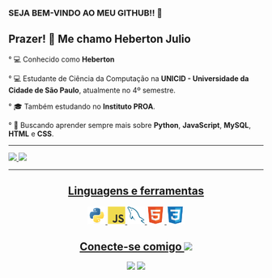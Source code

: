 ### SEJA BEM-VINDO AO MEU GITHUB!! 👋

## Prazer! 👋 Me chamo Heberton Julio

° 💻 Conhecido como <strong>Heberton</strong>

° 💻 Estudante de Ciência da Computação na <strong>UNICID - Universidade da Cidade de São Paulo</strong>, atualmente no 4º semestre.

° 🎓 Também estudando no <strong>Instituto PROA</strong>.

° 🚀 Buscando aprender sempre mais sobre <strong>Python</strong>, <strong>JavaScript</strong>, <strong>MySQL</strong>, <strong>HTML</strong> e <strong>CSS</strong>.

<div>
 <hr>
 <a href="https://github.com/hebertonjulio">
 <img height="160em" src="https://github-readme-stats.vercel.app/api?username=hebertonjulio&show_icons=true&theme=vision-friendly-dark&include_all_commits=true&count_private=true"/>  
 <img height="160em" src="https://github-readme-stats.vercel.app/api/top-langs/?username=hebertonjulio&layout=compact&langs_count=7&theme=vision-friendly-dark"/>
 <hr>
</div>

<h2 align="center">Linguagens e ferramentas</h2>

<p align="center">
<img height="35em" src="https://github.com/CR10L02k/imagens/blob/main/icons/python/python-original.svg"/>
<img height="35em" src="https://github.com/CR10L02k/imagens/blob/main/icons/javascript/javascript-original.svg"/>
<img height="35em" src="https://github.com/CR10L02k/imagens/blob/main/icons/mysql/mysql-original.svg"/>
<img height="35em" src="https://github.com/CR10L02k/imagens/blob/main/icons/html5/html5-original.svg"/>
<img height="35em" src="https://github.com/CR10L02k/imagens/blob/main/icons/css3/css3-original.svg"/>
</p>

<div align="center"> 
 <h2 align="center">Conecte-se comigo <img src="https://media0.giphy.com/media/jqNPzdTTxQfOgOqpO4/source.gif" width="20"></h2>

<a href="https://www.linkedin.com/in/hebertonjulio" target="_blank"><img src="https://img.shields.io/badge/-LinkedIn-%230077B5?style=for-the-badge&logo=linkedin&logoColor=white"></a> 
<a href="https://www.instagram.com/hebertonjulio" target="_blank"><img src="https://img.shields.io/badge/Instagram-E4405F?style=for-the-badge&logo=instagram&logoColor=white"></a> 
</div>

